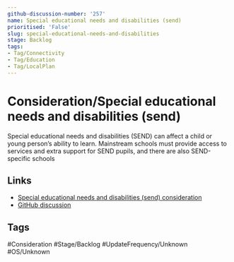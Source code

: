 ```yaml
---
github-discussion-number: '257'
name: Special educational needs and disabilities (send)
prioritised: 'False'
slug: special-educational-needs-and-disabilities
stage: Backlog
tags:
- Tag/Connectivity
- Tag/Education
- Tag/LocalPlan
---
```


# Consideration/Special educational needs and disabilities (send)

Special educational needs and disabilities (SEND) can affect a child or young person’s ability to learn. Mainstream schools must provide access to services and extra support for SEND pupils, and there are also SEND-specific schools

## Links

* [Special educational needs and disabilities (send) consideration](https://design.planning.data.gov.uk/planning-consideration/special-educational-needs-and-disabilities)
* [GitHub discussion](https://github.com/digital-land/data-standards-backlog/discussions/257)

## Tags

#Consideration #Stage/Backlog #UpdateFrequency/Unknown #OS/Unknown